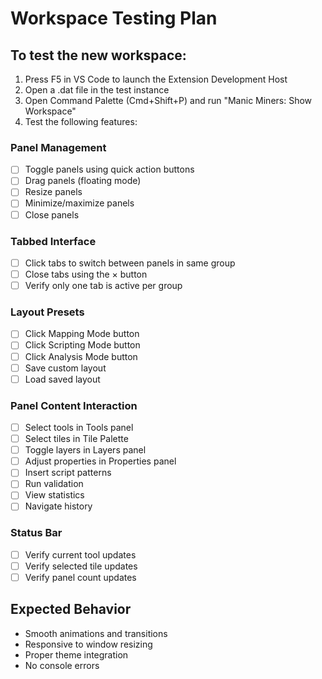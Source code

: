 # Workspace Testing Plan

## To test the new workspace:

1. Press F5 in VS Code to launch the Extension Development Host
2. Open a .dat file in the test instance
3. Open Command Palette (Cmd+Shift+P) and run "Manic Miners: Show Workspace"
4. Test the following features:

### Panel Management
- [ ] Toggle panels using quick action buttons
- [ ] Drag panels (floating mode)
- [ ] Resize panels
- [ ] Minimize/maximize panels
- [ ] Close panels

### Tabbed Interface
- [ ] Click tabs to switch between panels in same group
- [ ] Close tabs using the × button
- [ ] Verify only one tab is active per group

### Layout Presets
- [ ] Click Mapping Mode button
- [ ] Click Scripting Mode button
- [ ] Click Analysis Mode button
- [ ] Save custom layout
- [ ] Load saved layout

### Panel Content Interaction
- [ ] Select tools in Tools panel
- [ ] Select tiles in Tile Palette
- [ ] Toggle layers in Layers panel
- [ ] Adjust properties in Properties panel
- [ ] Insert script patterns
- [ ] Run validation
- [ ] View statistics
- [ ] Navigate history

### Status Bar
- [ ] Verify current tool updates
- [ ] Verify selected tile updates
- [ ] Verify panel count updates

## Expected Behavior
- Smooth animations and transitions
- Responsive to window resizing
- Proper theme integration
- No console errors